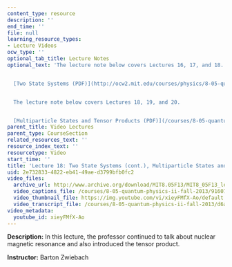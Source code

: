 ```yaml
---
content_type: resource
description: ''
end_time: ''
file: null
learning_resource_types:
- Lecture Videos
ocw_type: ''
optional_tab_title: Lecture Notes
optional_text: 'The lecture note below covers Lectures 16, 17, and 18.


  [Two State Systems (PDF)](http://ocw2.mit.edu/courses/physics/8-05-quantum-physics-ii-fall-2013/lecture-notes/MIT8_05F13_Chap_07.pdf)


  The lecture note below covers Lectures 18, 19, and 20.


  [Multiparticle States and Tensor Products (PDF)](/courses/8-05-quantum-physics-ii-fall-2013/resources/mit8_05f13_chap_08)'
parent_title: Video Lectures
parent_type: CourseSection
related_resources_text: ''
resource_index_text: ''
resourcetype: Video
start_time: ''
title: 'Lecture 18: Two State Systems (cont.), Multiparticle States and Tensor Products'
uid: 2e732833-4822-eb41-49ae-d3799bfb0fc2
video_files:
  archive_url: http://www.archive.org/download/MIT8.05F13/MIT8_05F13_lec18_300k.mp4
  video_captions_file: /courses/8-05-quantum-physics-ii-fall-2013/91607cca300155e6b5c4204db285a29c_xieyFMfX-Ao.vtt
  video_thumbnail_file: https://img.youtube.com/vi/xieyFMfX-Ao/default.jpg
  video_transcript_file: /courses/8-05-quantum-physics-ii-fall-2013/d6aab8fd9db51040d4f2dfca3c664778_xieyFMfX-Ao.pdf
video_metadata:
  youtube_id: xieyFMfX-Ao
---
```


**Description:** In this lecture, the professor continued to talk about nuclear magnetic resonance and also introduced the tensor product.

**Instructor:** Barton Zwiebach



